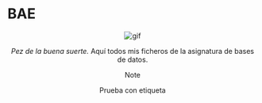 # BAE


<div align=center>
    
![gif](https://www.gifmaniacos.es/wp-content/uploads/2019/04/peces-gif-gifmaniacos.es-15.gif)

*Pez de la buena suerte.*
Aquí todos mis ficheros de la asignatura de bases de datos.

>[!NOTE] 
>
>Prueba con etiqueta

</div>